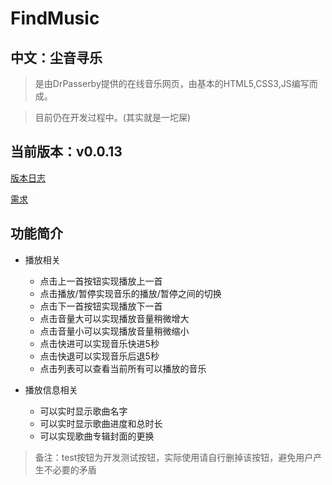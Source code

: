 # FindMusic
## 中文：尘音寻乐

>是由DrPasserby提供的在线音乐网页，由基本的HTML5,CSS3,JS编写而成。

>目前仍在开发过程中。(其实就是一坨屎)

## 当前版本：v0.0.13
[版本日志](./Statement/新版本日志.md)

[需求](./Statement/需求.md)

## 功能简介
+ 播放相关
    + 点击上一首按钮实现播放上一首
    + 点击播放/暂停实现音乐的播放/暂停之间的切换
    + 点击下一首按钮实现播放下一首
    + 点击音量大可以实现播放音量稍微增大
    + 点击音量小可以实现播放音量稍微缩小
	+ 点击快进可以实现音乐快进5秒
	+ 点击快退可以实现音乐后退5秒
	+ 点击列表可以查看当前所有可以播放的音乐

+ 播放信息相关
    + 可以实时显示歌曲名字
    + 可以实时显示歌曲进度和总时长
    + 可以实现歌曲专辑封面的更换

>备注：test按钮为开发测试按钮，实际使用请自行删掉该按钮，避免用户产生不必要的矛盾